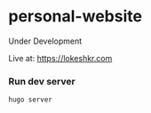 # personal-website

Under Development

Live at: https://lokeshkr.com

### Run dev server

```bash
hugo server
```
